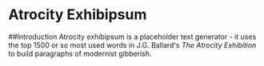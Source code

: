 # Atrocity Exhibipsum
##Introduction
Atrocity exhibipsum is a placeholder text generator - it uses the top 1500 or so most used words in J.G. Ballard's _The Atrocity Exhibition_ to build paragraphs of modernist gibberish. 